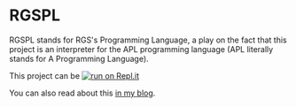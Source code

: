 # RGSPL

RGSPL stands for RGS's Programming Language, a play on the fact that this project is an interpreter for the APL programming language (APL literally stands for A Programming Language).

This project can be [![run on Repl.it](https://repl.it/badge/github/RojerGS/RGSPL)](https://rgsplpart1.rojergs.repl.run/)

You can also read about this [in my blog](https://mathspp.com/blog/tag:lsbasi-apl#body-wrapper).
